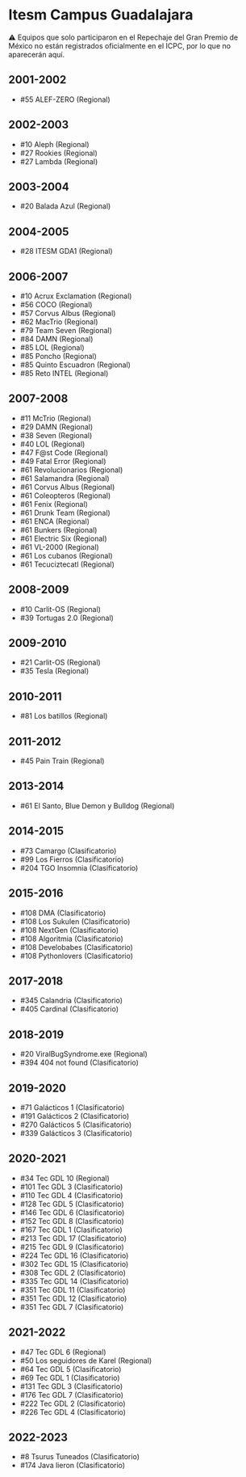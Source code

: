 # Itesm Campus Guadalajara

:warning: Equipos que solo participaron en el Repechaje del Gran Premio de México no están registrados oficialmente en el ICPC, por lo que no aparecerán aquí.

## 2001-2002

- #55 ALEF-ZERO (Regional)

## 2002-2003

- #10 Aleph (Regional)
- #27 Rookies (Regional)
- #27 Lambda (Regional)

## 2003-2004

- #20 Balada Azul (Regional)

## 2004-2005

- #28 ITESM GDA1 (Regional)

## 2006-2007

- #10 Acrux Exclamation (Regional)
- #56 COCO (Regional)
- #57 Corvus Albus  (Regional)
- #62 MacTrio (Regional)
- #79 Team Seven (Regional)
- #84 DAMN (Regional)
- #85 LOL (Regional)
- #85 Poncho (Regional)
- #85 Quinto Escuadron (Regional)
- #85 Reto INTEL (Regional)

## 2007-2008

- #11 McTrio (Regional)
- #29 DAMN (Regional)
- #38 Seven (Regional)
- #40 LOL (Regional)
- #47 F@st Code (Regional)
- #49 Fatal Error (Regional)
- #61 Revolucionarios (Regional)
- #61 Salamandra (Regional)
- #61 Corvus Albus (Regional)
- #61 Coleopteros (Regional)
- #61 Fenix (Regional)
- #61 Drunk Team (Regional)
- #61 ENCA (Regional)
- #61 Bunkers (Regional)
- #61 Electric Six (Regional)
- #61 VL-2000 (Regional)
- #61 Los cubanos (Regional)
- #61 Tecuciztecatl (Regional)

## 2008-2009

- #10 Carlit-OS (Regional)
- #39 Tortugas 2.0 (Regional)

## 2009-2010

- #21 Carlit-OS (Regional)
- #35 Tesla (Regional)

## 2010-2011

- #81 Los batillos (Regional)

## 2011-2012

- #45 Pain Train (Regional)

## 2013-2014

- #61 El Santo, Blue Demon y Bulldog (Regional)

## 2014-2015

- #73 Camargo (Clasificatorio)
- #99 Los Fierros (Clasificatorio)
- #204 TGO Insomnia (Clasificatorio)

## 2015-2016

- #108 DMA (Clasificatorio)
- #108 Los Sukulen (Clasificatorio)
- #108 NextGen (Clasificatorio)
- #108 Algoritmia (Clasificatorio)
- #108 Develobabes (Clasificatorio)
- #108 Pythonlovers (Clasificatorio)

## 2017-2018

- #345 Calandria (Clasificatorio)
- #405 Cardinal (Clasificatorio)

## 2018-2019

- #20 ViralBugSyndrome.exe (Regional)
- #394 404 not found (Clasificatorio)

## 2019-2020

- #71 Galácticos 1 (Clasificatorio)
- #191 Galácticos 2 (Clasificatorio)
- #270 Galácticos 5 (Clasificatorio)
- #339 Galácticos 3 (Clasificatorio)

## 2020-2021

- #34 Tec GDL 10 (Regional)
- #101 Tec GDL 3 (Clasificatorio)
- #110 Tec GDL 4 (Clasificatorio)
- #128 Tec GDL 5 (Clasificatorio)
- #146 Tec GDL 6 (Clasificatorio)
- #152 Tec GDL 8 (Clasificatorio)
- #167 Tec GDL 1 (Clasificatorio)
- #213 Tec GDL 17 (Clasificatorio)
- #215 Tec GDL 9 (Clasificatorio)
- #224 Tec GDL 16 (Clasificatorio)
- #302 Tec GDL 15 (Clasificatorio)
- #308 Tec GDL 2 (Clasificatorio)
- #335 Tec GDL 14 (Clasificatorio)
- #351 Tec GDL 11 (Clasificatorio)
- #351 Tec GDL 12 (Clasificatorio)
- #351 Tec GDL 7 (Clasificatorio)

## 2021-2022

- #47 Tec GDL 6 (Regional)
- #50 Los seguidores de Karel (Regional)
- #64 Tec GDL 5 (Clasificatorio)
- #69 Tec GDL 1 (Clasificatorio)
- #131 Tec GDL 3 (Clasificatorio)
- #176 Tec GDL 7 (Clasificatorio)
- #222 Tec GDL 2 (Clasificatorio)
- #226 Tec GDL 4 (Clasificatorio)

## 2022-2023

- #8 Tsurus Tuneados (Clasificatorio)
- #174 Java lieron (Clasificatorio)


